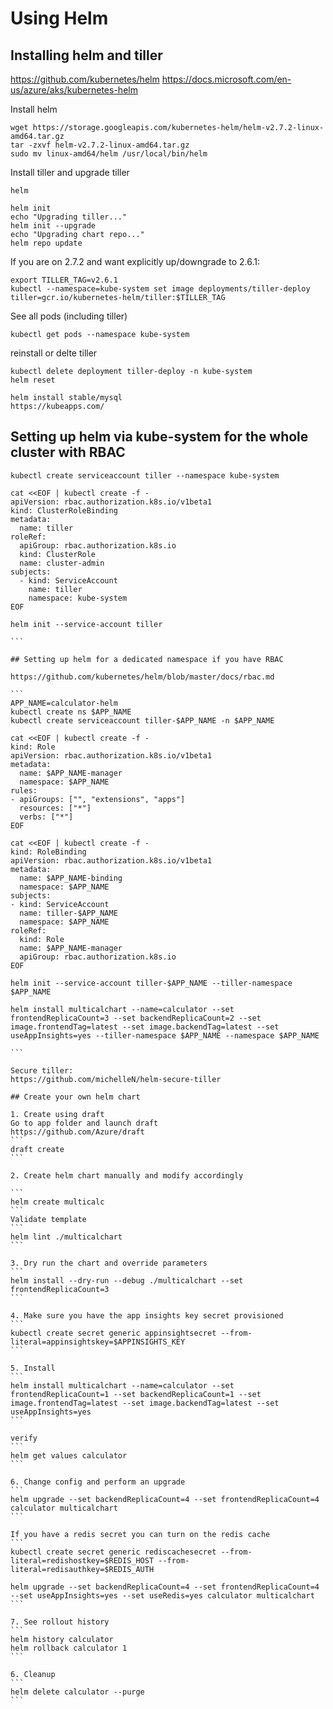 # Using Helm

## Installing helm and tiller
https://github.com/kubernetes/helm
https://docs.microsoft.com/en-us/azure/aks/kubernetes-helm

Install helm
```
wget https://storage.googleapis.com/kubernetes-helm/helm-v2.7.2-linux-amd64.tar.gz
tar -zxvf helm-v2.7.2-linux-amd64.tar.gz
sudo mv linux-amd64/helm /usr/local/bin/helm
```

Install tiller and upgrade tiller
```
helm

helm init
echo "Upgrading tiller..."
helm init --upgrade
echo "Upgrading chart repo..."
helm repo update
```

If you are on 2.7.2 and want explicitly up/downgrade to 2.6.1:
```
export TILLER_TAG=v2.6.1
kubectl --namespace=kube-system set image deployments/tiller-deploy tiller=gcr.io/kubernetes-helm/tiller:$TILLER_TAG
```

See all pods (including tiller)
```
kubectl get pods --namespace kube-system
```

reinstall or delte tiller
```
kubectl delete deployment tiller-deploy -n kube-system
helm reset
```

```
helm install stable/mysql
https://kubeapps.com/
```

## Setting up helm via kube-system for the whole cluster with RBAC

````
kubectl create serviceaccount tiller --namespace kube-system

cat <<EOF | kubectl create -f -
apiVersion: rbac.authorization.k8s.io/v1beta1
kind: ClusterRoleBinding
metadata:
  name: tiller
roleRef:
  apiGroup: rbac.authorization.k8s.io
  kind: ClusterRole
  name: cluster-admin
subjects:
  - kind: ServiceAccount
    name: tiller
    namespace: kube-system
EOF

helm init --service-account tiller

```

## Setting up helm for a dedicated namespace if you have RBAC

https://github.com/kubernetes/helm/blob/master/docs/rbac.md

```
APP_NAME=calculator-helm
kubectl create ns $APP_NAME
kubectl create serviceaccount tiller-$APP_NAME -n $APP_NAME

cat <<EOF | kubectl create -f -
kind: Role
apiVersion: rbac.authorization.k8s.io/v1beta1
metadata:
  name: $APP_NAME-manager
  namespace: $APP_NAME
rules:
- apiGroups: ["", "extensions", "apps"]
  resources: ["*"]
  verbs: ["*"]
EOF

cat <<EOF | kubectl create -f -
kind: RoleBinding
apiVersion: rbac.authorization.k8s.io/v1beta1
metadata:
  name: $APP_NAME-binding
  namespace: $APP_NAME
subjects:
- kind: ServiceAccount
  name: tiller-$APP_NAME
  namespace: $APP_NAME
roleRef:
  kind: Role
  name: $APP_NAME-manager
  apiGroup: rbac.authorization.k8s.io
EOF

helm init --service-account tiller-$APP_NAME --tiller-namespace $APP_NAME

helm install multicalchart --name=calculator --set frontendReplicaCount=3 --set backendReplicaCount=2 --set image.frontendTag=latest --set image.backendTag=latest --set useAppInsights=yes --tiller-namespace $APP_NAME --namespace $APP_NAME

```

Secure tiller:
https://github.com/michelleN/helm-secure-tiller 

## Create your own helm chart

1. Create using draft
Go to app folder and launch draft
https://github.com/Azure/draft 
```
draft create
```

2. Create helm chart manually and modify accordingly

```
helm create multicalc
```
Validate template
```
helm lint ./multicalchart
```

3. Dry run the chart and override parameters
```
helm install --dry-run --debug ./multicalchart --set frontendReplicaCount=3
```

4. Make sure you have the app insights key secret provisioned
```
kubectl create secret generic appinsightsecret --from-literal=appinsightskey=$APPINSIGHTS_KEY
```

5. Install
```
helm install multicalchart --name=calculator --set frontendReplicaCount=1 --set backendReplicaCount=1 --set image.frontendTag=latest --set image.backendTag=latest --set useAppInsights=yes
```

verify
```
helm get values calculator
```

6. Change config and perform an upgrade
```
helm upgrade --set backendReplicaCount=4 --set frontendReplicaCount=4 calculator multicalchart
```

If you have a redis secret you can turn on the redis cache
```
kubectl create secret generic rediscachesecret --from-literal=redishostkey=$REDIS_HOST --from-literal=redisauthkey=$REDIS_AUTH

helm upgrade --set backendReplicaCount=4 --set frontendReplicaCount=4 --set useAppInsights=yes --set useRedis=yes calculator multicalchart
```

7. See rollout history
```
helm history calculator
helm rollback calculator 1
```

6. Cleanup
```
helm delete calculator --purge
```
